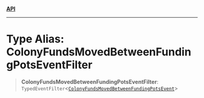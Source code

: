 [**API**](../../../README.md)

***

# Type Alias: ColonyFundsMovedBetweenFundingPotsEventFilter

> **ColonyFundsMovedBetweenFundingPotsEventFilter**: `TypedEventFilter`\<[`ColonyFundsMovedBetweenFundingPotsEvent`](ColonyFundsMovedBetweenFundingPotsEvent.md)\>
